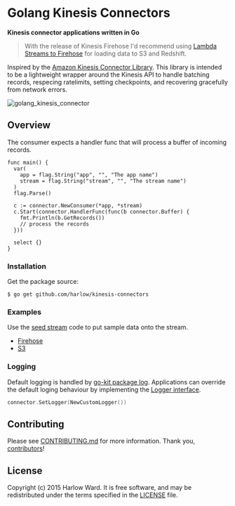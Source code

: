 # Golang Kinesis Connectors

__Kinesis connector applications written in Go__

> With the release of Kinesis Firehose I'd recommend using [Lambda Streams to Firehose](https://github.com/awslabs/lambda-streams-to-firehose) for loading data to S3 and Redshift.

Inspired by the [Amazon Kinesis Connector Library](https://github.com/awslabs/amazon-kinesis-connectors). This library is intended to be a lightweight wrapper around the Kinesis API to handle batching records, respecing ratelimits, setting checkpoints, and recovering gracefully from network errors.

![golang_kinesis_connector](https://cloud.githubusercontent.com/assets/739782/4262283/2ee2550e-3b97-11e4-8cd1-21a5d7ee0964.png)

## Overview

The consumer expects a handler func that will process a buffer of incoming records.

```golang
func main() {
  var(
    app = flag.String("app", "", "The app name")
    stream = flag.String("stream", "", "The stream name")
  )
  flag.Parse()

  c := connector.NewConsumer(*app, *stream)
  c.Start(connector.HandlerFunc(func(b connector.Buffer) {
    fmt.Println(b.GetRecords())
    // process the records
  }))

  select {}
}
```

### Installation

Get the package source:

    $ go get github.com/harlow/kinesis-connectors

### Examples

Use the [seed stream](https://github.com/harlow/kinesis-connectors/tree/master/examples/seed) code to put sample data onto the stream.

* [Firehose](https://github.com/harlow/kinesis-connectors/tree/master/examples/firehose)
* [S3](https://github.com/harlow/kinesis-connectors/tree/master/examples/s3)

### Logging

Default logging is handled by [go-kit package log](https://github.com/go-kit/kit/tree/master/log). Applications can override the default loging behaviour by implementing the [Logger interface][log_interface].

```go
connector.SetLogger(NewCustomLogger())
```

[log_interface]: https://github.com/harlow/kinesis-connectors/blob/master/logger.go

## Contributing

Please see [CONTRIBUTING.md] for more information. Thank you, [contributors]!

[LICENSE]: /MIT-LICENSE
[CONTRIBUTING.md]: /CONTRIBUTING.md

## License

Copyright (c) 2015 Harlow Ward. It is free software, and may
be redistributed under the terms specified in the [LICENSE] file.

[contributors]: https://github.com/harlow/kinesis-connectors/graphs/contributors
